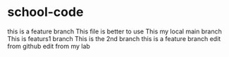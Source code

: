 # school-code
this is a feature branch
This file is better to use
This my local main branch
This is featurs1 branch
This is the 2nd branch
this is a feature branch
edit from github
edit from my lab


